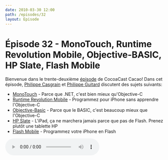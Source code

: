 ```yaml
---
date: 2010-03-30 12:00
path: /episodes/32
layout: Episode
---
```

# Épisode 32 - MonoTouch, Runtime Revolution Mobile, Objective-BASIC, HP Slate, Flash Mobile
<p>Bienvenue dans le trente-deuxième <a href="https://cacaocast.com/media/cacaocast_32.mp3" title="CocoaCast Cacao Episode 32">épisode</a> de CocoaCast Cacao! Dans cet épisode, <a href="http://www.twitter.com/philippec" title="Philippe Casgrain sur Twitter">Philippe Casgrain</a> et <a href="http://www.twitter.com/philippeguitard" title="Philippe Guitard sur Twitter">Philippe Guitard</a> discutent des sujets suivants:</p>
<ul><li><a href="http://monotouch.net/" title="MonoTouch">MonoTouch</a> - Parce que .NET, c'est bien mieux qu'Objective-C</li>
<li><a href="http://www.runrev.com/products/revmobile/overview/" title="PatchMatch">Runtime Revolution Mobile</a> - Programmez pour iPhone sans apprendre l'Objective-C</li>
<li><a href="http://www.objective-basic.com/" title="Objective-Basic">Objective-Basic</a> - Parce que le BASIC, c'est beaucoup mieux que l'Objective-C</li>
<li><a href="http://h20435.www2.hp.com/t5/Voodoo-Blog/HP-s-Slate-Device-Runs-The-Complete-Internet-Including-Flash/ba-p/53838" title="HP Slate">HP Slate</a> - L'iPad, ça ne marchera jamais parce que pas de Flash. Prenez plutôt une tablette HP</li>
<li><a href="http://www.adobe.com/mobile/" title="Flash Mobile">Flash Mobile</a> - Programmez votre iPhone en Flash</li>
</ul>
<p><audio controls><source src="https://cacaocast.com/media/cacaocast_32.mp3" type="audio/mpeg"><source src="https://cacaocast.com/media/cacaocast_32.mp3" type="audio/mp4">Votre navigateur ne supporte pas l'élément audio / Your browser does not support the audio element.</audio></p>
